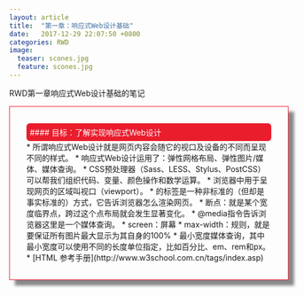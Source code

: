 ```yaml
---
layout: article
title:  "第一章：响应式Web设计基础"
date:   2017-12-29 22:07:50 +0800
categories: RWD
image:
  teaser: scones.jpg
  feature: scones.jpg
---
```


RWD第一章响应式Web设计基础的笔记

<div class="row img-rounded" style="padding:30px; box-shadow: 10px 10px 5px #888888; border: 1px solid #EA1D2D;">
<div class="col-md-12">
<div style="background: #EA1D2D; color:white; border-radius:6px; padding:6px;" markdown="1">
#### 目标：了解实现响应式Web设计
</div>
</div>
<div class="col-md-9" markdown="1" >
* 所谓响应式Web设计就是网页内容会随它的视口及设备的不同而呈现不同的样式。
* 响应式Web设计运用了：弹性网格布局、弹性图片/媒体、媒体查询。
* CSS预处理器（Sass、LESS、Stylus、PostCSS）可以帮我们组织代码、变量、颜色操作和数学运算。
* 浏览器中用于呈现网页的区域叫视口（viewport）。
* 的<meta>标签是一种非标准的（但却是事实标准的）方式，它告诉浏览器怎么渲染网页。
* 断点：就是某个宽度临界点，跨过这个点布局就会发生显著变化。
* @media指令告诉浏览器这里是一个媒体查询。
* screen：屏幕
* max-width：规则，就是要保证所有图片最大显示为其自身的100%
* 最小宽度媒体查询，其中最小宽度可以使用不同的长度单位指定，比如百分比、em、rem和px。
* [HTML 参考手册](http://www.w3school.com.cn/tags/index.asp)
</div>

